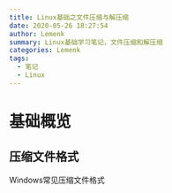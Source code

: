 ```yaml
---
title: Linux基础之文件压缩与解压缩
date: 2020-05-26 18:27:54
author: Lemenk
summary: Linux基础学习笔记，文件压缩和解压缩
categories: Lemenk
tags:
  - 笔记
  - Linux
---
```


# 基础概览

## 压缩文件格式

Windows常见压缩文件格式

